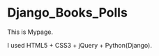 # Django_Books_Polls
This is Mypage.

I used HTML5 + CSS3 + jQuery + Python(Django).

<img href="https://github.com/ingmcc123/Django_Books_Polls/issues/1#issue-424677640">
